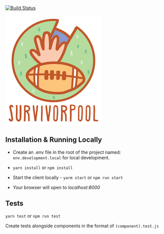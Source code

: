 [![Build Status](https://travis-ci.org/SurvivorPool/Web-Client.svg?branch=master)](https://travis-ci.org/SurvivorPool/Web-Client)

![alt text](src/Assets/Images/logoMedium.png)


## Installation & Running Locally

* Create an .env file in the root of the project named: `env.development.local` for local development.

* `yarn install` or `npm install`

* Start the client locally - `yarm start` or `npm run start`

* Your browser will open to _localhost:8000_

## Tests

`yarn test` or `npm run test`

Create tests alongside components in the format of `(component).test.js`
